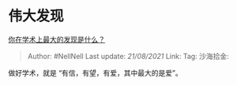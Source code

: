 # 伟大发现

[你在学术上最大的发现是什么？](https://www.zhihu.com/question/408090838/answer/1446473631)

> Author: #NellNell
> Last update: *21/08/2021*
> Link:
> Tag:
> 沙海拾金:

做好学术，就是 “有信，有望，有爱，其中最大的是爱”。
